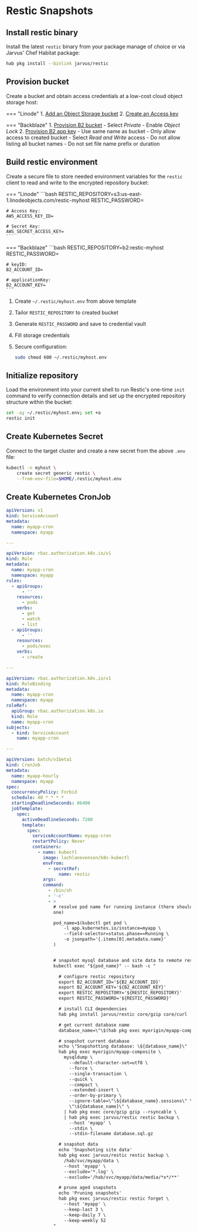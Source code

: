 # Restic Snapshots

## Install restic binary

Install the latest `restic` binary from your package manage of choice or via Jarvus' Chef Habitat package:

```bash
hab pkg install --binlink jarvus/restic
```

## Provision bucket

Create a bucket and obtain access credentials at a low-cost cloud object storage host:

=== "Linode"
    1. [Add an Object Storage bucket](https://cloud.linode.com/object-storage/buckets)
    2. [Create an Access key](https://cloud.linode.com/object-storage/access-keys)

=== "Backblaze"
    1. [Provision B2 bucket](https://secure.backblaze.com/b2_buckets.htm)
        - Select *Private*
        - Enable *Object Lock*
    2. [Provision B2 app key](https://secure.backblaze.com/app_keys.htm)
        - Use same name as bucket
        - Only allow access to created bucket
        - Select *Read and Write* access
        - Do not allow listing all bucket names
        - Do not set file name prefix or duration

## Build restic environment

Create a secure file to store needed environment variables for the `restic` client to read and write to the encrypted repository bucket:

=== "Linode"
    ```bash
    RESTIC_REPOSITORY=s3:us-east-1.linodeobjects.com/restic-myhost
    RESTIC_PASSWORD=

    # Access Key:
    AWS_ACCESS_KEY_ID=

    # Secret Key:
    AWS_SECRET_ACCESS_KEY=
    ```

=== "Backblaze"
    ```bash
    RESTIC_REPOSITORY=b2:restic-myhost
    RESTIC_PASSWORD=

    # keyID:
    B2_ACCOUNT_ID=

    # applicationKey:
    B2_ACCOUNT_KEY=
    ```

1. Create `~/.restic/myhost.env` from above template
2. Tailor `RESTIC_REPOSITORY` to created bucket
3. Generate `RESTIC_PASSWORD` and save to credential vault
4. Fill storage credentials
5. Secure configuration:

    ```bash
    sudo chmod 600 ~/.restic/myhost.env
    ```

## Initialize repository

Load the environment into your current shell to run Restic's one-time `init` command to verify connection details and set up the encrypted repository structure within the bucket:

```bash
set -a; ~/.restic/myhost.env; set +a
restic init
```

## Create Kubernetes Secret

Connect to the target cluster and create a new secret from the above `.env` file:

```bash
kubectl -n myhost \
    create secret generic restic \
    --from-env-file=$HOME/.restic/myhost.env
```

## Create Kubernetes CronJob

```yaml
apiVersion: v1
kind: ServiceAccount
metadata:
  name: myapp-cron
  namespace: myapp

---

apiVersion: rbac.authorization.k8s.io/v1
kind: Role
metadata:
  name: myapp-cron
  namespace: myapp
rules:
  - apiGroups:
      - ''
    resources:
      - pods
    verbs:
      - get
      - watch
      - list
  - apiGroups:
      - ''
    resources:
      - pods/exec
    verbs:
      - create

---

apiVersion: rbac.authorization.k8s.io/v1
kind: RoleBinding
metadata:
  name: myapp-cron
  namespace: myapp
roleRef:
  apiGroup: rbac.authorization.k8s.io
  kind: Role
  name: myapp-cron
subjects:
  - kind: ServiceAccount
    name: myapp-cron

---

apiVersion: batch/v1beta1
kind: CronJob
metadata:
  name: myapp-hourly
  namespace: myapp
spec:
  concurrencyPolicy: Forbid
  schedule: 40 * * * *
  startingDeadlineSeconds: 86400
  jobTemplate:
    spec:
      activeDeadlineSeconds: 7200
      template:
        spec:
          serviceAccountName: myapp-cron
          restartPolicy: Never
          containers:
            - name: kubectl
              image: lachlanevenson/k8s-kubectl
              envFrom:
                - secretRef:
                    name: restic
              args:
              command:
                - /bin/sh
                - '-c'
                - >
                  # resolve pod name for running instance (there should just be
                  one)

                  pod_name=$(kubectl get pod \
                      -l app.kubernetes.io/instance=myapp \
                      --field-selector=status.phase==Running \
                      -o jsonpath='{.items[0].metadata.name}'
                  )


                  # snapshot mysql database and site data to remote restic repository
                  kubectl exec "${pod_name}" -- bash -c "

                    # configure restic repository
                    export B2_ACCOUNT_ID='${B2_ACCOUNT_ID}'
                    export B2_ACCOUNT_KEY='${B2_ACCOUNT_KEY}'
                    export RESTIC_REPOSITORY='${RESTIC_REPOSITORY}'
                    export RESTIC_PASSWORD='${RESTIC_PASSWORD}'

                    # install CLI dependencies
                    hab pkg install jarvus/restic core/gzip core/curl

                    # get current database name
                    database_name=\"\$(hab pkg exec myorigin/myapp-composite mysql -srNe 'SELECT SCHEMA()')\"

                    # snapshot current database
                    echo \"Snapshotting database: \${database_name}\"
                    hab pkg exec myorigin/myapp-composite \
                      mysqldump \
                        --default-character-set=utf8 \
                        --force \
                        --single-transaction \
                        --quick \
                        --compact \
                        --extended-insert \
                        --order-by-primary \
                        --ignore-table=\"\${database_name}.sessions\" \
                        \"\${database_name}\" \
                      | hab pkg exec core/gzip gzip --rsyncable \
                      | hab pkg exec jarvus/restic restic backup \
                        --host 'myapp' \
                        --stdin \
                        --stdin-filename database.sql.gz

                    # snapshot data
                    echo 'Snapshoting site data'
                    hab pkg exec jarvus/restic restic backup \
                      /hab/svc/myapp/data \
                      --host 'myapp' \
                      --exclude='*.log' \
                      --exclude='/hab/svc/myapp/data/media/*x*/**'

                    # prune aged snapshots
                    echo 'Pruning snapshots'
                    hab pkg exec jarvus/restic restic forget \
                      --host 'myapp' \
                      --keep-last 3 \
                      --keep-daily 7 \
                      --keep-weekly 52
                  "
```
